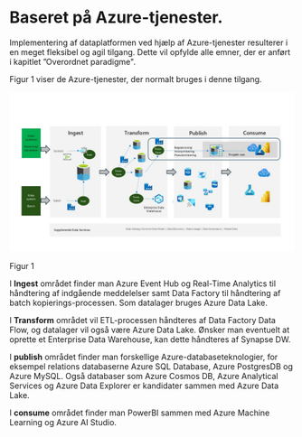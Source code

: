 # Baseret på Azure-tjenester.

Implementering af dataplatformen ved hjælp af Azure-tjenester resulterer i en meget fleksibel og agil tilgang. Dette vil opfylde alle emner, der er anført i kapitlet ”Overordnet paradigme".

Figur 1 viser de Azure-tjenester, der normalt bruges i denne tilgang.

![firgur1](../../images/danish/Slide10.JPG)

Figur 1

I **Ingest** området finder man Azure Event Hub og Real-Time Analytics til håndtering af indgående meddelelser samt Data Factory til håndtering af batch kopierings-processen. Som datalager bruges Azure Data Lake.

I **Transform** området vil ETL-processen håndteres af Data Factory Data Flow, og datalager vil også være Azure Data Lake. Ønsker man eventuelt at oprette et Enterprise Data Warehouse, kan dette håndteres af Synapse DW.

I **publish** området finder man forskellige Azure-databaseteknologier, for eksempel relations databaserne Azure SQL Database, Azure PostgresDB og Azure MySQL. Også databaser som Azure Cosmos DB, Azure Analytical Services og Azure Data Explorer er kandidater sammen med Azure Data Lake.

I **consume** området finder man PowerBI sammen med Azure Machine Learning og Azure AI Studio.